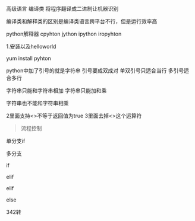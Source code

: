 高级语言
编译类
将程序翻译成二进制让机器识别

编译类和解释类的区别是编译类语言跨平台不行，但是运行效率高


python解释器
cpyhton  jython ipython iropyhton


1.安装以及helloworld

yum install pyhton

python中加了引号的就是字符串
引号要成双成对
单双引号只适合当行
多引号适合多行


字符串只能和字符串相加
字符串只能加和乘

字符串也不能和字符串相乘


2里面支持<>不等于返回值为true
3里面去掉<>这个运算符

>流程控制

单分支if

多分支

if 

elif

elif

else

342转







